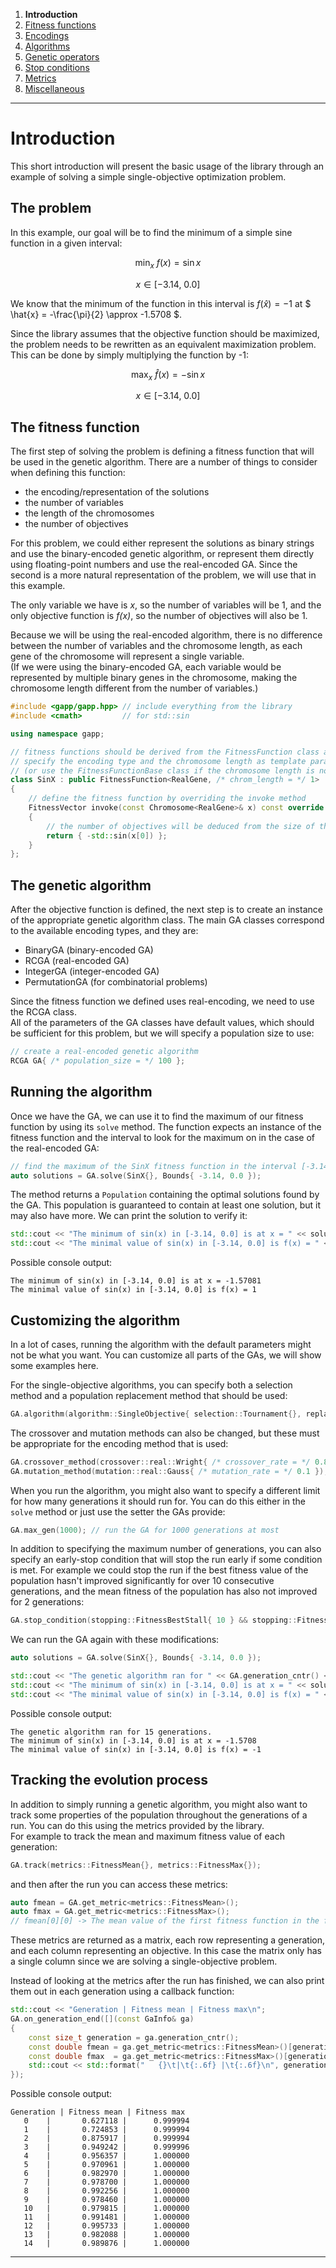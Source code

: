 ﻿
1. **Introduction**  
2. [Fitness functions](fitness-functions.md)  
3. [Encodings](encodings.md)  
4. [Algorithms](algorithms.md)  
5. [Genetic operators](genetic-operators.md)  
6. [Stop conditions](stop-conditions.md)  
7. [Metrics](metrics.md)  
8. [Miscellaneous](miscellaneous.md)  

------------------------------------------------------------------------------------------------

# Introduction

This short introduction will present the basic usage of the library through an example
of solving a simple single-objective optimization problem.

## The problem

In this example, our goal will be to find the minimum of a simple sine function in a given
interval:

```math
\min_{x}\ f(x) = \sin x
```
```math
x \in [-3.14,\ 0.0]
```

We know that the minimum of the function in this interval is
$` f(\hat{x}) = -1 `$ at $` \hat{x} = -\frac{\pi}{2} \approx -1.5708 `$.

Since the library assumes that the objective function should be maximized,
the problem needs to be rewritten as an equivalent maximization problem. This can be
done by simply multiplying the function by -1:

```math
\max_{x}\ \hat{f}(x) = -\sin x
```
```math
x \in [-3.14,\ 0.0]
```

## The fitness function

The first step of solving the problem is defining a fitness function that will be used
in the genetic algorithm. There are a number of things to consider when defining this function:

* the encoding/representation of the solutions
* the number of variables
* the length of the chromosomes
* the number of objectives

For this problem, we could either represent the solutions as binary strings and use the
binary-encoded genetic algorithm, or represent them directly using floating-point numbers
and use the real-encoded GA. Since the second is a more natural representation
of the problem, we will use that in this example.

The only variable we have is *x*, so the number of variables will be 1, and the only objective
function is *f(x)*, so the number of objectives will also be 1.

Because we will be using the real-encoded algorithm, there is no difference between
the number of variables and the chromosome length, as each gene of the chromosome will represent
a single variable.  
(If we were using the binary-encoded GA, each variable would be represented
by multiple binary genes in the chromosome, making the chromosome length different from the
number of variables.)

```cpp
#include <gapp/gapp.hpp> // include everything from the library
#include <cmath>         // for std::sin

using namespace gapp;

// fitness functions should be derived from the FitnessFunction class and
// specify the encoding type and the chromosome length as template parameters
// (or use the FitnessFunctionBase class if the chromosome length is not known at compile time)
class SinX : public FitnessFunction<RealGene, /* chrom_length = */ 1> 
{
    // define the fitness function by overriding the invoke method
    FitnessVector invoke(const Chromosome<RealGene>& x) const override
    {
        // the number of objectives will be deduced from the size of the returned fitness vector
        return { -std::sin(x[0]) };
    }
};
```

## The genetic algorithm

After the objective function is defined, the next step is to create an instance of the
appropriate genetic algorithm class. The main GA classes correspond to the available
encoding types, and they are:

* BinaryGA (binary-encoded GA)
* RCGA (real-encoded GA)
* IntegerGA (integer-encoded GA)
* PermutationGA (for combinatorial problems)

Since the fitness function we defined uses real-encoding, we need to use the RCGA class.  
All of the parameters of the GA classes have default values, which should be sufficient
for this problem, but we will specify a population size to use:

```cpp
// create a real-encoded genetic algorithm
RCGA GA{ /* population_size = */ 100 };
```

## Running the algorithm

Once we have the GA, we can use it to find the maximum of our fitness function by using its
`solve` method. The function expects an instance of the fitness function and the interval
to look for the maximum on in the case of the real-encoded GA:

```cpp
// find the maximum of the SinX fitness function in the interval [-3.14, 0]
auto solutions = GA.solve(SinX{}, Bounds{ -3.14, 0.0 });
```

The method returns a `Population` containing the optimal solutions found by the GA.
This population is guaranteed to contain at least one solution, but it may also have
more.
We can print the solution to verify it:

```cpp
std::cout << "The minimum of sin(x) in [-3.14, 0.0] is at x = " << solutions[0].chromosome[0] << "\n";
std::cout << "The minimal value of sin(x) in [-3.14, 0.0] is f(x) = " << -solutions[0].fitness[0];
```

Possible console output:

```text
The minimum of sin(x) in [-3.14, 0.0] is at x = -1.57081
The minimal value of sin(x) in [-3.14, 0.0] is f(x) = 1
```

## Customizing the algorithm

In a lot of cases, running the algorithm with the default parameters might not be
what you want. You can customize all parts of the GAs, we will show some examples here.

For the single-objective algorithms, you can specify both a selection method and a
population replacement method that should be used:

```cpp
GA.algorithm(algorithm::SingleObjective{ selection::Tournament{}, replacement::Elitism{} });
```

The crossover and mutation methods can also be changed, but these must be appropriate for
the encoding method that is used:

```cpp
GA.crossover_method(crossover::real::Wright{ /* crossover_rate = */ 0.8 });
GA.mutation_method(mutation::real::Gauss{ /* mutation_rate = */ 0.1 });
```

When you run the algorithm, you might also want to specify a different limit for
how many generations it should run for. You can do this either in the `solve` method
or just use the setter the GAs provide:

```cpp
GA.max_gen(1000); // run the GA for 1000 generations at most
```

In addition to specifying the maximum number of generations, you can also specify
an early-stop condition that will stop the run early if some condition is met.
For example we could stop the run if the best fitness value of the population hasn't
improved significantly for over 10 consecutive generations, and the mean fitness of the
population has also not improved for 2 generations:

```cpp
GA.stop_condition(stopping::FitnessBestStall{ 10 } && stopping::FitnessMeanStall{ 2 });
```

We can run the GA again with these modifications:

```cpp
auto solutions = GA.solve(SinX{}, Bounds{ -3.14, 0.0 });

std::cout << "The genetic algorithm ran for " << GA.generation_cntr() << " generations.\n";
std::cout << "The minimum of sin(x) in [-3.14, 0.0] is at x = " << solutions[0].chromosome[0] << "\n";
std::cout << "The minimal value of sin(x) in [-3.14, 0.0] is f(x) = " << -solutions[0].fitness[0];
```

Possible console output:

```text
The genetic algorithm ran for 15 generations.
The minimum of sin(x) in [-3.14, 0.0] is at x = -1.5708
The minimal value of sin(x) in [-3.14, 0.0] is f(x) = -1
```

## Tracking the evolution process

In addition to simply running a genetic algorithm, you might also want to track some
properties of the population throughout the generations of a run. You can do this using
the metrics provided by the library.  
For example to track the mean and maximum fitness value of each generation:

```cpp
GA.track(metrics::FitnessMean{}, metrics::FitnessMax{});
```

and then after the run you can access these metrics:

```cpp
auto fmean = GA.get_metric<metrics::FitnessMean>();
auto fmax = GA.get_metric<metrics::FitnessMax>();
// fmean[0][0] -> The mean value of the first fitness function in the first generation.
```

These metrics are returned as a matrix, each row representing a generation,
and each column representing an objective. In this case the matrix only has a single column
since we are solving a single-objective problem.

Instead of looking at the metrics after the run has finished, we can also print them out
in each generation using a callback function:

```cpp
std::cout << "Generation | Fitness mean | Fitness max\n";
GA.on_generation_end([](const GaInfo& ga)
{
    const size_t generation = ga.generation_cntr();
    const double fmean = ga.get_metric<metrics::FitnessMean>()[generation][0];
    const double fmax  = ga.get_metric<metrics::FitnessMax>()[generation][0];
    std::cout << std::format("   {}\t|\t{:.6f} |\t{:.6f}\n", generation, fmean, fmax);
});
```

Possible console output:

```text
Generation | Fitness mean | Fitness max
   0    |       0.627118 |      0.999994
   1    |       0.724853 |      0.999994
   2    |       0.875917 |      0.999994
   3    |       0.949242 |      0.999996
   4    |       0.956357 |      1.000000
   5    |       0.970961 |      1.000000
   6    |       0.982970 |      1.000000
   7    |       0.978700 |      1.000000
   8    |       0.992256 |      1.000000
   9    |       0.978460 |      1.000000
   10   |       0.979815 |      1.000000
   11   |       0.991481 |      1.000000
   12   |       0.995733 |      1.000000
   13   |       0.982088 |      1.000000
   14   |       0.989876 |      1.000000
```

------------------------------------------------------------------------------------------------
